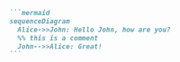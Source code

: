 ````md
```mermaid
sequenceDiagram
  Alice->>John: Hello John, how are you?
  %% this is a comment
  John-->>Alice: Great!
```
````
